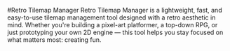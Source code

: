#Retro Tilemap Manager 
Retro Tilemap Manager is a lightweight, fast, and easy-to-use tilemap management tool designed with a retro aesthetic in mind. Whether you're building a pixel-art platformer, a top-down RPG, or just prototyping your own 2D engine — this tool helps you stay focused on what matters most: creating fun.
